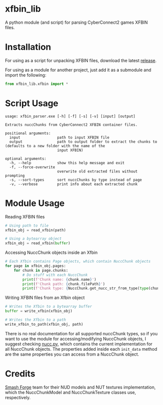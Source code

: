 # xfbin_lib
 A python module (and script) for parsing CyberConnect2 games XFBIN files.

# Installation
For using as a script for unpacking XFBIN files, download the latest [release](https://github.com/SutandoTsukai181/xfbin_lib/releases/latest).

For using as a module for another project, just add it as a submodule and import the following:

```py
from xfbin_lib.xfbin import *
```

# Script Usage

```
usage: xfbin_parser.exe [-h] [-f] [-s] [-v] [input] [output]

Extracts nuccChunks from CyberConnect2 XFBIN container files.

positional arguments:
  input                 path to input XFBIN file
  output                path to output folder to extract the chunks to (defaults to a new folder with the name of the
                        input XFBIN)

optional arguments:
  -h, --help            show this help message and exit
  -f, --force-overwrite
                        overwrite old extracted files without prompting
  -s, --sort-types      sort nuccChunks by type instead of page
  -v, --verbose         print info about each extracted chunk
```

# Module Usage
Reading XFBIN files
```py
# Using path to file
xfbin_obj = read_xfbin(path)

# Using a bytearray object
xfbin_obj = read_xfbin(buffer)
```

Accessing NuccChunk objects inside an Xfbin
```py
# Each Xfbin contains Page objects, which contain NuccChunk objects
for page in xfbin_obj.pages:
    for chunk in page.chunks:
        # Do stuff with each NuccChunk
        print(f'Chunk name: {chunk.name}')
        print(f'Chunk path: {chunk.filePath}')
        print(f'Chunk type: {NuccChunk.get_nucc_str_from_type(type(chunk)})')
```

Writing XFBIN files from an Xfbin object
```py
# Writes the Xfbin to a bytearray buffer
buffer = write_xfbin(xfbin_obj)

# Writes the Xfbin to a path
write_xfbin_to_path(xfbin_obj, path)
```

There is no real documentation for all supported nuccChunk types, so if you want to use the module for accessing/modifying NuccChunk objects, I suggest checking [nucc.py](/xfbin/structure/nucc.py), which contains the current implementation for all NuccChunk objects. The properties added inside each `init_data` method are the same properties you can access from a NuccChunk object.

# Credits
[Smash Forge](https://github.com/jam1garner/Smash-Forge) team for their NUD models and NUT textures implementation, which the NuccChunkModel and NuccChunkTexture classes use, respectively.

